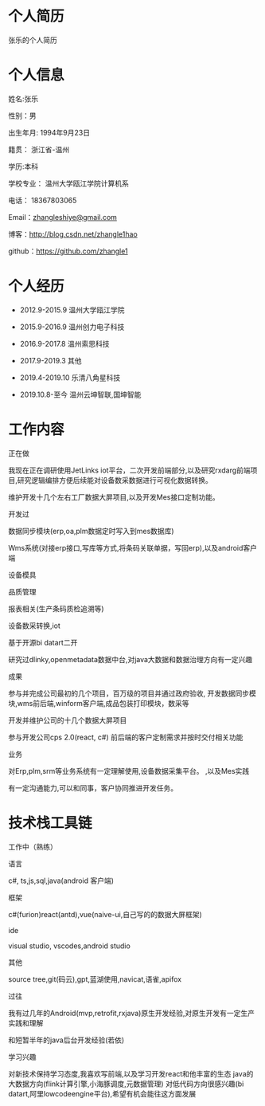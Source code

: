 # 个人简历
张乐的个人简历
# 个人信息
姓名:张乐

性别：男

出生年月: 1994年9月23日

籍贯： 浙江省-温州

学历:本科

学校专业： 温州大学瓯江学院计算机系

电话： 18367803065

Email：zhangleshiye@gmail.com

博客：http://blog.csdn.net/zhangle1hao

github：https://github.com/zhangle1

# 个人经历

* 2012.9-2015.9 温州大学瓯江学院

* 2015.9-2016.9 温州创力电子科技

* 2016.9-2017.8 温州索思科技

* 2017.9-2019.3 其他

* 2019.4-2019.10 乐清八角星科技

* 2019.10.8-至今 温州云坤智联,国坤智能

# 工作内容
正在做

我现在正在调研使用JetLinks iot平台，二次开发前端部分,以及研究rxdarg前端项目,研究逻辑编排方便后续能对设备数采数据进行可视化数据转换。

维护开发十几个左右工厂数据大屏项目,以及开发Mes接口定制功能。

开发过

数据同步模块(erp,oa,plm数据定时写入到mes数据库)

Wms系统(对接erp接口,写库等方式,将条码关联单据，写回erp),以及android客户端

设备模具

品质管理

报表相关(生产条码质检追溯等)

设备数采转换,iot

基于开源bi datart二开

研究过dlinky,openmetadata数据中台,对java大数据和数据治理方向有一定兴趣

成果

参与并完成公司最初的几个项目，百万级的项目并通过政府验收, 开发数据同步模块,wms前后端,winform客户端,成品包装打印模块，数采等

开发并维护公司的十几个数据大屏项目

参与开发公司cps 2.0(react, c#) 前后端的客户定制需求并按时交付相关功能

业务

对Erp,plm,srm等业务系统有一定理解使用,设备数据采集平台。 ,以及Mes实践

有一定沟通能力,可以和同事，客户协同推进开发任务。

# 技术栈工具链

工作中（熟练）

语言

c#, ts,js,sql,java(android 客户端)

框架 

c#(furion)react(antd),vue(naive-ui,自己写的的数据大屏框架)

ide

visual studio, vscodes,android studio

其他

source tree,git(码云),gpt,蓝湖使用,navicat,语雀,apifox

过往

我有过几年的Android(mvp,retrofit,rxjava)原生开发经验,对原生开发有一定生产实践和理解

和短暂半年的java后台开发经验(若依)

学习兴趣

对新技术保持学习态度,我喜欢写前端,以及学习开发react和他丰富的生态
java的大数据方向(flink计算引擎,小海豚调度,元数据管理)
对低代码方向很感兴趣(bi datart,阿里lowcodeengine平台),希望有机会能往这方面发展




